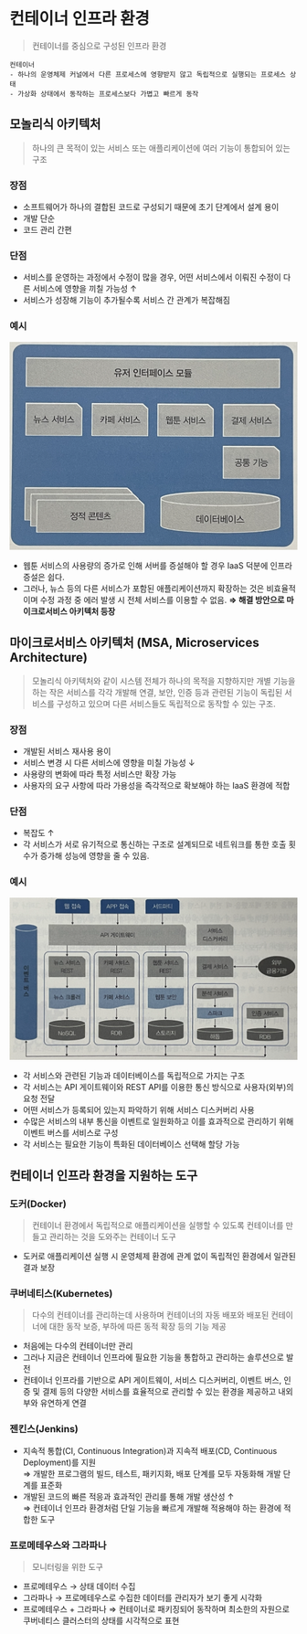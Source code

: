 # 컨테이너 인프라 환경
> 컨테이너를 중심으로 구성된 인프라 환경
```
컨테이너 
- 하나의 운영체제 커널에서 다른 프로세스에 영향받지 않고 독립적으로 실행되는 프로세스 상태
- 가상화 상태에서 동작하는 프로세스보다 가볍고 빠르게 동작
```

## 모놀리식 아키텍처
> 하나의 큰 목적이 있는 서비스 또는 애플리케이션에 여러 기능이 통합되어 있는 구조

### 장점
- 소프트웨어가 하나의 결합된 코드로 구성되기 때문에 초기 단계에서 설계 용이
- 개발 단순
- 코드 관리 간편

### 단점
- 서비스를 운영하는 과정에서 수정이 많을 경우, 어떤 서비스에서 이뤄진 수정이 다른 서비스에 영향을 끼칠 가능성 ↑
- 서비스가 성장해 기능이 추가될수록 서비스 간 관계가 복잡해짐

### 예시
<p align="center"><img src="./images/mono_arch.png" width="600"></p>

- 웹툰 서비스의 사용량의 증가로 인해 서버를 증설해야 할 경우 IaaS 덕분에 인프라 증설은 쉽다.
- 그러나, 뉴스 등의 다른 서비스가 포함된 애플리케이션까지 확장하는 것은 비효율적이며 수정 과정 중 에러 발생 시 전체 서비스를 이용할 수 없음.
__⇒ 해결 방안으로 마이크로서비스 아키텍처 등장__


## 마이크로서비스 아키텍처 (MSA, Microservices Architecture)
> 모놀리식 아키텍처와 같이 시스템 전체가 하나의 목적을 지향하지만 개별 기능을 하는 작은 서비스를 각각 개발해 
> 연결, 보안, 인증 등과 관련된 기능이 독립된 서비스를 구성하고 있으며 다른 서비스들도 독립적으로 동작할 수 있는 구조.

### 장점
- 개발된 서비스 재사용 용이
- 서비스 변경 시 다른 서비스에 영향을 미칠 가능성 ↓
- 사용량의 변화에 따라 특정 서비스만 확장 가능
- 사용자의 요구 사항에 따라 가용성을 즉각적으로 확보해야 하는 IaaS 환경에 적합

### 단점
- 복잡도 ↑
- 각 서비스가 서로 유기적으로 통신하는 구조로 설계되므로 네트워크를 통한 호출 횟수가 증가해 성능에 영향을 줄 수 있음.

### 예시
<p align="center"><img src="./images/micro_arch.png" width="600"></p>

- 각 서비스와 관련된 기능과 데이터베이스를 독립적으로 가지는 구조
- 각 서비스는 API 게이트웨이와 REST API를 이용한 통신 방식으로 사용자(외부)의 요청 전달
- 어떤 서비스가 등록되어 있는지 파악하기 위해 서비스 디스커버리 사용
- 수많은 서비스의 내부 통신을 이벤트로 일원화하고 이를 효과적으로 관리하기 위해 이벤트 버스를 서비스로 구성
- 각 서비스는 필요한 기능이 특화된 데이터베이스 선택해 할당 가능


## 컨테이너 인프라 환경을 지원하는 도구

### 도커(Docker)
> 컨테이너 환경에서 독립적으로 애플리케이션을 실행할 수 있도록 컨테이너를 만들고 관리하는 것을 도와주는 컨테이너 도구

- 도커로 애플리케이션 실행 시 운영체제 환경에 관계 없이 독립적인 환경에서 일관된 결과 보장

### 쿠버네티스(Kubernetes)
> 다수의 컨테이너를 관리하는데 사용하며 컨테이너의 자동 배포와 배포된 컨테이너에 대한 동작 보증, 부하에 따른 동적 확장 등의 기능 제공

- 처음에는 다수의 컨테이너만 관리 
- 그러나 지금은 컨테이너 인프라에 필요한 기능을 통합하고 관리하는 솔루션으로 발전
- 컨테이너 인프라를 기반으로 API 게이트웨이, 서비스 디스커버리, 이벤트 버스, 인증 및 결제 등의 다양한 서비스를 효율적으로 관리할 수 있는 환경을 제공하고 내외부와 유연하게 연결

### 젠킨스(Jenkins)
- 지속적 통합(CI, Continuous Integration)과 지속적 배포(CD, Continuous Deployment)를 지원 <br>
⇒ 개발한 프로그램의 빌드, 테스트, 패키지화, 배포 단계를 모두 자동화해 개발 단계를 표준화
- 개발된 코드의 빠른 적응과 효과적인 관리를 통해 개발 생산성 ↑ <br>
⇒ 컨테이너 인프라 환경처럼 단일 기능을 빠르게 개발해 적용해야 하는 환경에 적합한 도구

### 프로메테우스와 그라파나
> 모니터링을 위한 도구
- 프로메테우스 → 상태 데이터 수집
- 그라파나 → 프로메테우스로 수집한 데이터를 관리자가 보기 좋게 시각화
- 프로메테우스 + 그라파나 ⇒ 컨테이너로 패키징되어 동작하며 최소한의 자원으로 쿠버네티스 클러스터의 상태를 시각적으로 표현

